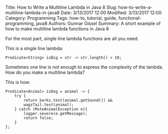 ﻿Title: How to Write a Multiline Lambda in Java 8
Slug: how-to-write-a-multiline-lambda-in-java8
Date: 3/13/2017 12:00
Modified: 3/13/2017 12:00
Category: Programming
Tags: how-to, tutorial, guide, functional-programming, java8
Authors: Gunnar Gissel
Summary: A short example of how to make multiline lambda functions in Java 8


For the most part, single line lambda functions are all you need.


This is a single line lambda:


    Predicate<String> isBig = str -> str.length() > 10;


Sometimes one line is not enough to express the complexity of the lambda.  How do you make a multiline lambda?


This is how:


    Predicate<Animal> isDog = animal -> {
        try {
            return barks.test(animal.getSound()) &&
            wagsTail.test(animal);
        } catch (MuteAnimalException e){
            logger.severe(e.getMessage);
            return false;
        }
    };